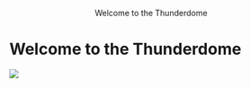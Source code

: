 <p style="text-align: center">Welcome to the Thunderdome</p>
<p align="center">
  <h1>Welcome to the Thunderdome</h1>
  <img src="https://media.giphy.com/media/RFIuO4XWzU8gg/giphy.gif">
</p>

